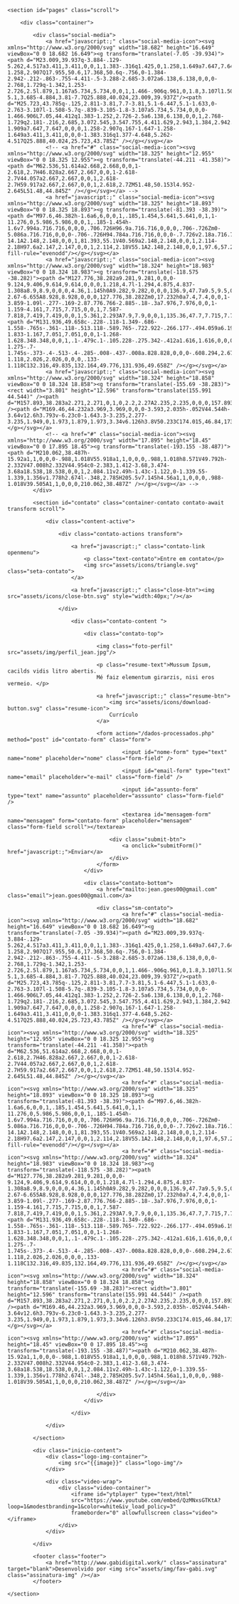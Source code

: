 
    <section id="pages" class="scroll">

        <div class="container">

            <div class="social-media">
                <a href="javascript:;" class="social-media-icon"><svg xmlns="http://www.w3.org/2000/svg" width="18.682" height="16.649" viewBox="0 0 18.682 16.649"><g transform="translate(-7.05 -39.934)"><path d="M23.009,39.937q-3.884-.129-5.262,4.517a3.411,3.411,0,0,1,1.383-.316q1.425,0,1.258,1.649a7.647,7.647,0,0,1-1.258,2.907Q17.955,50.6,17.368,50.6q-.756,0-1.384-2.942-.212-.863-.755-4.411-.5-3.288-2.685-3.072a6.138,6.138,0,0,0-2.768,1.729q-1.342,1.253-2.726,2.5l.879,1.167a5.734,5.734,0,0,1,1.466-.906q.961,0,1.8,3.107l1.508,5.7q1.129,3.107,2.763,3.107,2.637,0,6.447-5.1,3.685-4.884,3.81-7.7Q25.888,40.024,23.009,39.937Z"/><path d="M25.723,43.785q-.125,2.811-3.81,7.7-3.81,5.1-6.447,5.1-1.633,0-2.763-3.107l-1.508-5.7q-.839-3.105-1.8-3.107a5.734,5.734,0,0,0-1.466.906L7.05,44.412q1.383-1.252,2.726-2.5a6.138,6.138,0,0,1,2.768-1.729q2.181-.216,2.685,3.072.545,3.547.755,4.411.629,2.943,1.384,2.942.587,0,1.762-1.909a7.647,7.647,0,0,0,1.258-2.907q.167-1.647-1.258-1.649a3.411,3.411,0,0,0-1.383.316q1.377-4.648,5.262-4.517Q25.888,40.024,25.723,43.785Z" /></g></svg></a>
                <!-- <a href="#" class="social-media-icon"><svg xmlns="http://www.w3.org/2000/svg" width="18.325" height="12.955" viewBox="0 0 18.325 12.955"><g transform="translate(-44.211 -41.358)"><path d="M62.536,51.614a2.668,2.668,0,0,1-2.618,2.7H46.828a2.667,2.667,0,0,1-2.618-2.7V44.057a2.667,2.667,0,0,1,2.618-2.7H59.917a2.667,2.667,0,0,1,2.618,2.7ZM51.48,50.153l4.952-2.645L51.48,44.845Z" /></g></svg></a> -->
                <a href="javascript:;" class="social-media-icon"><svg xmlns="http://www.w3.org/2000/svg" width="18.325" height="18.893" viewBox="0 0 18.325 18.893"><g transform="translate(-81.393 -38.39)"><path d="M97.6,46.382h-1.6a6,6,0,0,1,.185,1.454,5.641,5.641,0,1,1-11.276,0,5.986,5.986,0,0,1,.185-1.454h-1.6v7.994a.716.716,0,0,0,.706.726H96.9a.716.716,0,0,0,.706-.726Zm0-5.086a.716.716,0,0,0-.706-.726H94.784a.716.716,0,0,0-.7.726v2.18a.716.716,0,0,0,.7.727H96.9a.716.716,0,0,0,.706-.727ZM90.555,44.2a3.635,3.635,0,1,0,3.524,3.633A3.58,3.58,0,0,0,90.555,44.2M97.6,57.282h-14.1A2.148,2.148,0,0,1,81.393,55.1V40.569a2.148,2.148,0,0,1,2.114-2.18H97.6a2.147,2.147,0,0,1,2.114,2.18V55.1A2.148,2.148,0,0,1,97.6,57.282"  fill-rule="evenodd"/></g></svg></a>
                <a href="javascript:;" class="social-media-icon"><svg xmlns="http://www.w3.org/2000/svg" width="18.324" height="18.983" viewBox="0 0 18.324 18.983"><g transform="translate(-118.575 -38.282)"><path d="M127.776,38.282a9.281,9.281,0,0,0-9.124,9.406,9.614,9.614,0,0,0,1.218,4.7l-1.294,4.875,4.837-1.308a8.9,8.9,0,0,0,4.36,1.145h0A9.282,9.282,0,0,0,136.9,47.7a9.5,9.5,0,0,0-2.67-6.655A8.928,8.928,0,0,0,127.776,38.282Zm0,17.232h0a7.4,7.4,0,0,1-3.859-1.09l-.277-.169-2.87.776.766-2.885-.18-.3a7.976,7.976,0,0,1-1.159-4.161,7.715,7.715,0,0,1,7.587-7.818,7.419,7.419,0,0,1,5.361,2.293A7.9,7.9,0,0,1,135.36,47.7,7.715,7.715,0,0,1,127.776,55.514Z"/><path d="M131.936,49.658c-.228-.118-1.349-.686-1.558-.765s-.361-.118-.513.118-.589.765-.722.922-.266.177-.494.059a6.19,6.19,0,0,1-1.833-1.167,7.051,7.051,0,0,1-1.268-1.628.348.348,0,0,1,.1-.479c.1-.105.228-.275.342-.412a1.616,1.616,0,0,0,.228-.392.445.445,0,0,0-.019-.412c-.057-.118-.513-1.275-.7-1.745s-.373-.4-.513-.4-.285-.008-.437-.008a.828.828,0,0,0-.608.294,2.671,2.671,0,0,0-.8,1.961,4.643,4.643,0,0,0,.931,2.431,10.287,10.287,0,0,0,3.895,3.549,12.814,12.814,0,0,0,1.3.5,3.035,3.035,0,0,0,1.436.093,2.351,2.351,0,0,0,1.539-1.118,2.026,2.026,0,0,0,.133-1.118C132.316,49.835,132.164,49.776,131.936,49.658Z" /></g></svg></a>
                <a href="javascript:;" class="social-media-icon"><svg xmlns="http://www.w3.org/2000/svg" width="18.324" height="18.858" viewBox="0 0 18.324 18.858"><g transform="translate(-155.69 -38.283)"><rect width="3.801" height="12.596" transform="translate(155.991 44.544)" /><path d="M157.893,38.283a2.271,2.271,0,1,0,2.2,2.27A2.235,2.235,0,0,0,157.893,38.283Z" /><path d="M169.46,44.232a3.969,3.969,0,0,0-3.593,2.035h-.052V44.544h-3.64v12.6h3.793v-6.23c0-1.643.3-3.235,2.277-3.235,1.949,0,1.973,1.879,1.973,3.34v6.126h3.8V50.233C174.015,46.84,173.3,44.232,169.46,44.232Z"/></g></svg></a>
                <!-- <a href="#" class="social-media-icon"><svg xmlns="http://www.w3.org/2000/svg" width="17.895" height="18.45" viewBox="0 0 17.895 18.45"><g transform="translate(-193.155 -38.487)"><path d="M210.062,38.487h-15.92a1,1,0,0,0-.988,1.018V55.918a1,1,0,0,0,.988,1.018h8.571V49.792h-2.332V47.008h2.332V44.954c0-2.383,1.412-3.68,3.474-3.68a18.538,18.538,0,0,1,2.084.11v2.49h-1.43c-1.122,0-1.339.55-1.339,1.356v1.778h2.674l-.348,2.785H205.5v7.145h4.56a1,1,0,0,0,.988-1.018V39.505A1,1,0,0,0,210.062,38.487Z" /></g></svg></a> -->
            </div> 

            <section id="contato" class="container-contato contato-await transform scroll">

                <div class="content-active">
                
                    <div class="contato-actions transform">
    
                        <a href="javascript:;" class="contato-link openmenu">
                            <p class="text-contato">Entre em contato</p>
                            <img src="assets/icons/triangle.svg" class="seta-contato">
                        </a>
    
                        <a href="javascript:;" class="close-btn"><img src="assets/icons/close-btn.svg" style="width:40px;"/></a>
    
                    </div>
    
                        <div class="contato-content ">
    
                            <div class="contato-top">
                                
                                <img class="foto-perfil" src="assets/img/perfil_jean.jpg"/>
                            
                                <p class="resume-text">Mussum Ipsum, cacilds vidis litro abertis. 
                                Mé faiz elementum girarzis, nisi eros vermeio. </p>
                                
                                <a href="javascript:;" class="resume-btn">
                                    <img src="assets/icons/download-button.svg" class="resume-icon">
                                    Currículo
                                </a>
                                
                                <form action="/dados-processados.php" method="post" id="contato-form" class="form">
                                
                                        <input id="nome-form" type="text" name="nome" placeholder="nome" class="form-field" />
                            
                                        <input id="email-form" type="text" name="email" placeholder="e-mail" class="form-field" />
                                    
                                        <input id="assunto-form" type="text" name="assunto" placeholder="asssunto" class="form-field" />
                                
                                        <textarea id="mensagem-form" name="mensagem" form="contato-form" placeholder="mensagem" class="form-field scroll"></textarea>
                                    
                                    <div class="submit-btn">
                                        <a onclick="submitForm()" href="javascript:;">Enviar</a>
                                    </div>
                                </form>
                            </div>
    
                            <div class="contato-bottom">
                                <a href="mailto:jean.goes00@gmail.com" class="email">jean.goes00@gmail.com</a>
        
                                <div class="sm-contato">
                                        <a href="#" class="social-media-icon"><svg xmlns="http://www.w3.org/2000/svg" width="18.682" height="16.649" viewBox="0 0 18.682 16.649"><g transform="translate(-7.05 -39.934)"><path d="M23.009,39.937q-3.884-.129-5.262,4.517a3.411,3.411,0,0,1,1.383-.316q1.425,0,1.258,1.649a7.647,7.647,0,0,1-1.258,2.907Q17.955,50.6,17.368,50.6q-.756,0-1.384-2.942-.212-.863-.755-4.411-.5-3.288-2.685-3.072a6.138,6.138,0,0,0-2.768,1.729q-1.342,1.253-2.726,2.5l.879,1.167a5.734,5.734,0,0,1,1.466-.906q.961,0,1.8,3.107l1.508,5.7q1.129,3.107,2.763,3.107,2.637,0,6.447-5.1,3.685-4.884,3.81-7.7Q25.888,40.024,23.009,39.937Z"/><path d="M25.723,43.785q-.125,2.811-3.81,7.7-3.81,5.1-6.447,5.1-1.633,0-2.763-3.107l-1.508-5.7q-.839-3.105-1.8-3.107a5.734,5.734,0,0,0-1.466.906L7.05,44.412q1.383-1.252,2.726-2.5a6.138,6.138,0,0,1,2.768-1.729q2.181-.216,2.685,3.072.545,3.547.755,4.411.629,2.943,1.384,2.942.587,0,1.762-1.909a7.647,7.647,0,0,0,1.258-2.907q.167-1.647-1.258-1.649a3.411,3.411,0,0,0-1.383.316q1.377-4.648,5.262-4.517Q25.888,40.024,25.723,43.785Z" /></g></svg></a>
                                        <a href="#" class="social-media-icon"><svg xmlns="http://www.w3.org/2000/svg" width="18.325" height="12.955" viewBox="0 0 18.325 12.955"><g transform="translate(-44.211 -41.358)"><path d="M62.536,51.614a2.668,2.668,0,0,1-2.618,2.7H46.828a2.667,2.667,0,0,1-2.618-2.7V44.057a2.667,2.667,0,0,1,2.618-2.7H59.917a2.667,2.667,0,0,1,2.618,2.7ZM51.48,50.153l4.952-2.645L51.48,44.845Z" /></g></svg></a>
                                        <a href="#" class="social-media-icon"><svg xmlns="http://www.w3.org/2000/svg" width="18.325" height="18.893" viewBox="0 0 18.325 18.893"><g transform="translate(-81.393 -38.39)"><path d="M97.6,46.382h-1.6a6,6,0,0,1,.185,1.454,5.641,5.641,0,1,1-11.276,0,5.986,5.986,0,0,1,.185-1.454h-1.6v7.994a.716.716,0,0,0,.706.726H96.9a.716.716,0,0,0,.706-.726Zm0-5.086a.716.716,0,0,0-.706-.726H94.784a.716.716,0,0,0-.7.726v2.18a.716.716,0,0,0,.7.727H96.9a.716.716,0,0,0,.706-.727ZM90.555,44.2a3.635,3.635,0,1,0,3.524,3.633A3.58,3.58,0,0,0,90.555,44.2M97.6,57.282h-14.1A2.148,2.148,0,0,1,81.393,55.1V40.569a2.148,2.148,0,0,1,2.114-2.18H97.6a2.147,2.147,0,0,1,2.114,2.18V55.1A2.148,2.148,0,0,1,97.6,57.282"  fill-rule="evenodd"/></g></svg></a>
                                        <a href="#" class="social-media-icon"><svg xmlns="http://www.w3.org/2000/svg" width="18.324" height="18.983" viewBox="0 0 18.324 18.983"><g transform="translate(-118.575 -38.282)"><path d="M127.776,38.282a9.281,9.281,0,0,0-9.124,9.406,9.614,9.614,0,0,0,1.218,4.7l-1.294,4.875,4.837-1.308a8.9,8.9,0,0,0,4.36,1.145h0A9.282,9.282,0,0,0,136.9,47.7a9.5,9.5,0,0,0-2.67-6.655A8.928,8.928,0,0,0,127.776,38.282Zm0,17.232h0a7.4,7.4,0,0,1-3.859-1.09l-.277-.169-2.87.776.766-2.885-.18-.3a7.976,7.976,0,0,1-1.159-4.161,7.715,7.715,0,0,1,7.587-7.818,7.419,7.419,0,0,1,5.361,2.293A7.9,7.9,0,0,1,135.36,47.7,7.715,7.715,0,0,1,127.776,55.514Z"/><path d="M131.936,49.658c-.228-.118-1.349-.686-1.558-.765s-.361-.118-.513.118-.589.765-.722.922-.266.177-.494.059a6.19,6.19,0,0,1-1.833-1.167,7.051,7.051,0,0,1-1.268-1.628.348.348,0,0,1,.1-.479c.1-.105.228-.275.342-.412a1.616,1.616,0,0,0,.228-.392.445.445,0,0,0-.019-.412c-.057-.118-.513-1.275-.7-1.745s-.373-.4-.513-.4-.285-.008-.437-.008a.828.828,0,0,0-.608.294,2.671,2.671,0,0,0-.8,1.961,4.643,4.643,0,0,0,.931,2.431,10.287,10.287,0,0,0,3.895,3.549,12.814,12.814,0,0,0,1.3.5,3.035,3.035,0,0,0,1.436.093,2.351,2.351,0,0,0,1.539-1.118,2.026,2.026,0,0,0,.133-1.118C132.316,49.835,132.164,49.776,131.936,49.658Z" /></g></svg></a>
                                        <a href="#" class="social-media-icon"><svg xmlns="http://www.w3.org/2000/svg" width="18.324" height="18.858" viewBox="0 0 18.324 18.858"><g transform="translate(-155.69 -38.283)"><rect width="3.801" height="12.596" transform="translate(155.991 44.544)" /><path d="M157.893,38.283a2.271,2.271,0,1,0,2.2,2.27A2.235,2.235,0,0,0,157.893,38.283Z" /><path d="M169.46,44.232a3.969,3.969,0,0,0-3.593,2.035h-.052V44.544h-3.64v12.6h3.793v-6.23c0-1.643.3-3.235,2.277-3.235,1.949,0,1.973,1.879,1.973,3.34v6.126h3.8V50.233C174.015,46.84,173.3,44.232,169.46,44.232Z"/></g></svg></a>
                                        <a href="#" class="social-media-icon"><svg xmlns="http://www.w3.org/2000/svg" width="17.895" height="18.45" viewBox="0 0 17.895 18.45"><g transform="translate(-193.155 -38.487)"><path d="M210.062,38.487h-15.92a1,1,0,0,0-.988,1.018V55.918a1,1,0,0,0,.988,1.018h8.571V49.792h-2.332V47.008h2.332V44.954c0-2.383,1.412-3.68,3.474-3.68a18.538,18.538,0,0,1,2.084.11v2.49h-1.43c-1.122,0-1.339.55-1.339,1.356v1.778h2.674l-.348,2.785H205.5v7.145h4.56a1,1,0,0,0,.988-1.018V39.505A1,1,0,0,0,210.062,38.487Z" /></g></svg></a>
                            
                                </div>
                            </div>
    
                        </div>
        
                </div>
                
            </section>

            <div class="inicio-content">
                <div class="logo-img-container">
                    <img src="{{image}}" class="logo-img"/>
                </div>
            
                <div class="video-wrap">
                    <div class="video-container">
                        <iframe id="ytplayer" type="text/html" 
                        src="https://www.youtube.com/embed/QzMNxsGTKtA?loop=1&modestbranding=1&color=white&iv_load_policy=3"
                        frameborder="0" allowfullscreen class="video"> </iframe> 
                    </div>
                </div>
        
            </div>
                
            <footer class="footer">
                <a href="http://www.gabidigital.work/" class="assinatura" target="blank">Desenvolvido por <img src="assets/img/fav-gabi.svg" class="assinatura-img" /></a>
            </footer>
        
    </section>
